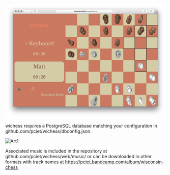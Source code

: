 ![Screenshot1](https://github.com/pciet/wichess/blob/master/screenshots/Screen%20Shot%202018-01-09%20at%2010.03.58%20AM.png)

wichess requires a PostgreSQL database matching your configuration in github.com/pciet/wichess/dbconfig.json.

![Art1](https://github.com/pciet/wichess/blob/master/graphics/art/album/album.png)

Associated music is included in the repository at github.com/pciet/wichess/web/music/ or can be downloaded in other formats with track names at https://pciet.bandcamp.com/album/wisconsin-chess
